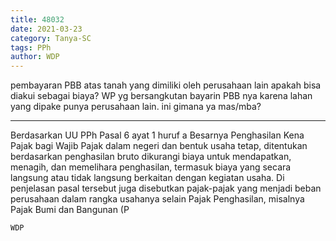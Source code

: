 ```yaml
---
title: 48032
date: 2021-03-23
category: Tanya-SC
tags: PPh
author: WDP
---
```


pembayaran PBB atas tanah yang dimiliki oleh perusahaan lain apakah bisa diakui sebagai biaya? WP yg bersangkutan bayarin PBB nya karena lahan yang dipake punya perusahaan lain. ini gimana ya mas/mba?

---

Berdasarkan UU PPh Pasal 6 ayat 1 huruf a Besarnya Penghasilan Kena Pajak bagi Wajib Pajak dalam negeri dan bentuk usaha tetap, ditentukan berdasarkan penghasilan bruto dikurangi biaya untuk mendapatkan, menagih, dan memelihara penghasilan, termasuk biaya yang secara langsung atau tidak langsung berkaitan dengan kegiatan usaha. Di penjelasan pasal tersebut juga disebutkan pajak-pajak yang menjadi beban perusahaan dalam rangka usahanya selain Pajak Penghasilan, misalnya Pajak Bumi dan Bangunan (P

`WDP`
